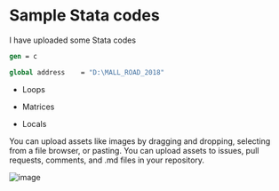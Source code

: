 # Sample Stata codes

I have uploaded some Stata codes 

```do
gen = c

global address    = "D:\MALL_ROAD_2018"

```
- Loops
* Matrices
+ Locals


You can upload assets like images by dragging and dropping, selecting from a file browser, or pasting. 
You can upload assets to issues, pull requests, comments, and .md files in your repository.

![image](https://user-images.githubusercontent.com/48903494/210287656-7fd29f5a-1afc-44f4-81d8-692e34f31319.png)




